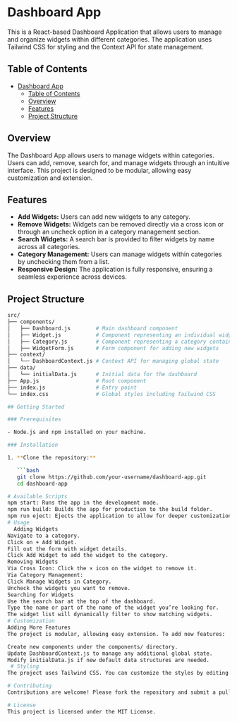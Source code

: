 # Dashboard App

This is a React-based Dashboard Application that allows users to manage and organize widgets within different categories. The application uses Tailwind CSS for styling and the Context API for state management.

## Table of Contents

- [Dashboard App](#dashboard-app)
  - [Table of Contents](#table-of-contents)
  - [Overview](#overview)
  - [Features](#features)
  - [Project Structure](#project-structure)

## Overview

The Dashboard App allows users to manage widgets within categories. Users can add, remove, search for, and manage widgets through an intuitive interface. This project is designed to be modular, allowing easy customization and extension.

## Features

- **Add Widgets:** Users can add new widgets to any category.
- **Remove Widgets:** Widgets can be removed directly via a cross icon or through an uncheck option in a category management section.
- **Search Widgets:** A search bar is provided to filter widgets by name across all categories.
- **Category Management:** Users can manage widgets within categories by unchecking them from a list.
- **Responsive Design:** The application is fully responsive, ensuring a seamless experience across devices.

## Project Structure

````bash
src/
├── components/
│   ├── Dashboard.js        # Main dashboard component
│   ├── Widget.js           # Component representing an individual widget
│   ├── Category.js         # Component representing a category containing widgets
│   ├── WidgetForm.js       # Form component for adding new widgets
├── context/
│   └── DashboardContext.js # Context API for managing global state
├── data/
│   └── initialData.js      # Initial data for the dashboard
├── App.js                  # Root component
├── index.js                # Entry point
└── index.css               # Global styles including Tailwind CSS

## Getting Started

### Prerequisites

- Node.js and npm installed on your machine.

### Installation

1. **Clone the repository:**

   ```bash
   git clone https://github.com/your-username/dashboard-app.git
   cd dashboard-app

# Available Scripts
npm start: Runs the app in the development mode.
npm run build: Builds the app for production to the build folder.
npm run eject: Ejects the application to allow for deeper customization.
# Usage
  Adding Widgets
Navigate to a category.
Click on + Add Widget.
Fill out the form with widget details.
Click Add Widget to add the widget to the category.
Removing Widgets
Via Cross Icon: Click the × icon on the widget to remove it.
Via Category Management:
Click Manage Widgets in Category.
Uncheck the widgets you want to remove.
Searching for Widgets
Use the search bar at the top of the dashboard.
Type the name or part of the name of the widget you’re looking for.
The widget list will dynamically filter to show matching widgets.
# Customization
Adding More Features
The project is modular, allowing easy extension. To add new features:

Create new components under the components/ directory.
Update DashboardContext.js to manage any additional global state.
Modify initialData.js if new default data structures are needed.
 # Styling
The project uses Tailwind CSS. You can customize the styles by editing tailwind.config.js or by adding custom CSS in index.css.

# Contributing
Contributions are welcome! Please fork the repository and submit a pull request for any enhancements, bug fixes, or new features.

# License
This project is licensed under the MIT License.
````
